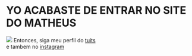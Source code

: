 <!doctype html>
<html>
<body>
<h1> YO ACABASTE DE ENTRAR NO SITE DO MATHEUS </h1>
<img src="https://cdn.dicionariopopular.com/imagens/lanso-a-braba-fdp-54n.jpg">
Entonces, siga meu perfil do <a href="https://twitter.com/DesignMedairos"> tuits </a>
<br> e tambem no <a href="https://www.instagram.com/medeirosmf29/?hl=pt-br"> instagram </a>
</body>
</html>
